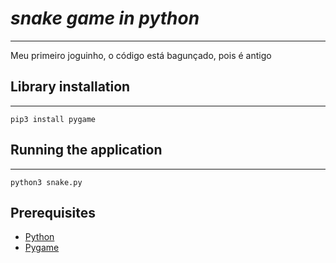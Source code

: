# *snake game in python*
***
Meu primeiro joguinho, o código está bagunçado, pois é antigo

## Library installation
***
```
pip3 install pygame
```

## Running the application
***

```
python3 snake.py
```

## Prerequisites
* [Python](https://www.python.org)
* [Pygame](https://www.pygame.org/wiki/GettingStarted)
